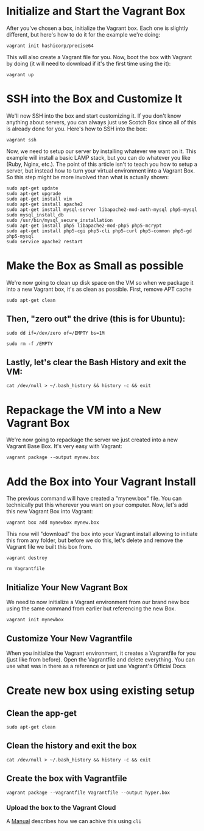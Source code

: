 # Initialize and Start the Vagrant Box

After you've chosen a box, initialize the Vagrant box. Each one is slightly different, but here's how to do it for the example we're doing:

```
vagrant init hashicorp/precise64
```

This will also create a Vagrant file for you. Now, boot the box with Vagrant by doing (it will need to download if it's the first time using the it):

```
vagrant up
```

# SSH into the Box and Customize It

We'll now SSH into the box and start customizing it. If you don't know anything about servers, you can always just use Scotch Box since all of this is already done for you. Here's how to SSH into the box:

```
vagrant ssh
```

Now, we need to setup our server by installing whatever we want on it. This example will install a basic LAMP stack, but you can do whatever you like (Ruby, Nginx, etc.). The point of this article isn't to teach you how to setup a server, but instead how to turn your virtual environment into a Vagrant Box. So this step might be more involved than what is actually shown:

```
sudo apt-get update
sudo apt-get upgrade
sudo apt-get install vim
sudo apt-get install apache2
sudo apt-get install mysql-server libapache2-mod-auth-mysql php5-mysql
sudo mysql_install_db
sudo /usr/bin/mysql_secure_installation
sudo apt-get install php5 libapache2-mod-php5 php5-mcrypt
sudo apt-get install php5-cgi php5-cli php5-curl php5-common php5-gd php5-mysql
sudo service apache2 restart
```

# Make the Box as Small as possible

We're now going to clean up disk space on the VM so when we package it into a new Vagrant box, it's as clean as possible. First, remove APT cache

```
sudo apt-get clean
```

## Then, "zero out" the drive (this is for Ubuntu):

```
sudo dd if=/dev/zero of=/EMPTY bs=1M
```
```
sudo rm -f /EMPTY
```

## Lastly, let's clear the Bash History and exit the VM:

```
cat /dev/null > ~/.bash_history && history -c && exit
```

# Repackage the VM into a New Vagrant Box

We're now going to repackage the server we just created into a new Vagrant Base Box. It's very easy with Vagrant:

```
vagrant package --output mynew.box
```

# Add the Box into Your Vagrant Install

The previous command will have created a "mynew.box" file. You can technically put this wherever you want on your computer. Now, let's add this new Vagrant Box into Vagrant:

```
vagrant box add mynewbox mynew.box
```

This now will "download" the box into your Vagrant install allowing to initiate this from any folder, but before we do this, let's delete and remove the Vagrant file we built this box from.

```
vagrant destroy
```
```
rm Vagrantfile
```

## Initialize Your New Vagrant Box

We need to now initialize a Vagrant environment from our brand new box using the same command from earlier but referencing the new Box.

```
vagrant init mynewbox
```

## Customize Your New Vagrantfile

When you initialize the Vagrant environment, it creates a Vagrantfile for you (just like from before). Open the Vagrantfile and delete everything. You can use what was in there as a reference or just use Vagrant's Official Docs

# Create new box using existing setup

## Clean the app-get
```
sudo apt-get clean
```

## Clean the history and exit the box
```
cat /dev/null > ~/.bash_history && history -c && exit
```

## Create the box with Vagrantfile

```
vagrant package --vagrantfile Vagrantfile --output hyper.box
```
### Upload the box to the Vagrant Cloud

A [Manual](https://www.vagrantup.com/docs/cli/cloud.html) describes how we can achive this using `cli`

